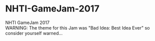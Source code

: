 # NHTI-GameJam-2017
NHTI GameJam 2017  
WARNING: The theme for this Jam was "Bad Idea: Best Idea Ever" so consider yourself warned...
